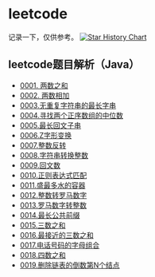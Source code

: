# leetcode
记录一下，仅供参考。
[![Star History Chart](https://api.star-history.com/svg?repos=DocJlm/LeetCodeJava&type=Date)](https://www.star-history.com/#DocJlm/LeetCodeJava&Date)
## leetcode题目解析（Java）
- [0001. 两数之和](./problems/0001.两数之和.md)
- [0002. 两数相加](./problems/0002.两数相加.md)
- [0003.无重复字符串的最长字串](./problems/0003.无重复字符串的最长字串.md)
- [0004.寻找两个正序数组的中位数](./problems/0004.寻找两个正序数组的中位数.md)
- [0005.最长回文子串](./problems/0005.最长回文子串.md)
- [0006.Z字形变换](./problems/0006.Z字形变换.md)
- [0007.整数反转](./problems/0007.整数反转.md)
- [0008.字符串转换整数](./problems/0008.字符串转换整数.md)
- [0009.回文数](./problems/0009.回文数.md)
- [0010.正则表达式匹配](./problems/0010.正则表达式匹配.md)
- [0011.盛最多水的容器](./problems/0011.盛最多水的容器.md)
- [0012.整数转罗马数字](./problems/0012.整数转罗马数字.md)
- [0013.罗马数字转整数](./problems/0013.罗马数字转整数.md)
- [0014.最长公共前缀](./problems/0014.最长公共前缀.md)
- [0015.三数之和](./problems/0015.三数之和.md)
- [0016.最接近的三数之和](./problems/0016.最接近的三数之和.md)
- [0017.电话号码的字母组合](./problems/0017.电话号码的字母组合.md)
- [0018.四数之和](./problems/0018.四数之和.md)
- [0019.删除链表的倒数第N个结点](./problems/19.删除链表的倒数第N个结点.md)




